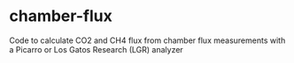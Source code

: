 # chamber-flux
Code to calculate CO2 and CH4 flux from chamber flux measurements with a Picarro or Los Gatos Research (LGR) analyzer

